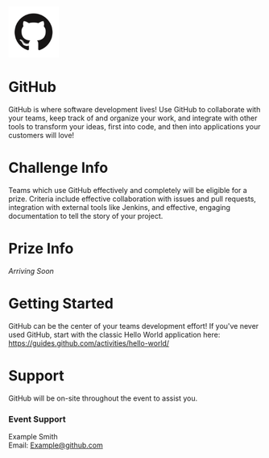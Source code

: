 <img src="./logos/GitHub.png" height="100"/>   

# GitHub
GitHub is where software development lives!  Use GitHub to collaborate with your teams, keep track of and organize your work, and integrate with other tools to transform your ideas, first into code, and then into applications your customers will love!

# Challenge Info
Teams which use GitHub effectively and completely will be eligible for a prize.  Criteria include effective collaboration with issues and pull requests, integration with external tools like Jenkins, and effective, engaging documentation to tell the story of your project.

# Prize Info
<!-- What is your sponsor prize? Is it one for each member? Enter text below: -->
_Arriving Soon_

# Getting Started
GitHub can be the center of your teams development effort!  If you've never used GitHub, start with the classic Hello World application here: https://guides.github.com/activities/hello-world/


# Support

GitHub will be on-site throughout the event to assist you.

### Event Support
<!-- Add every member of your team here, provide as much detail as possible and use the format below -->
<!-- Leave each <br/> where it is, they are used to make the formatting here nice! -->

Example Smith <br/>
Email: Example@github.com <br/>


